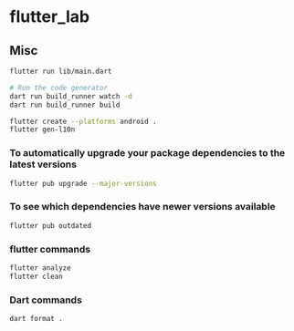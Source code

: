 # flutter_lab

## Misc

```sh
flutter run lib/main.dart

# Run the code generator
dart run build_runner watch -d
dart run build_runner build

flutter create --platforms android .
flutter gen-l10n
```

### To automatically upgrade your package dependencies to the latest versions

```sh
flutter pub upgrade --major-versions
```

### To see which dependencies have newer versions available

```sh
flutter pub outdated
```

### flutter commands

```sh
flutter analyze
flutter clean
```

### Dart commands

```sh
dart format .
```
